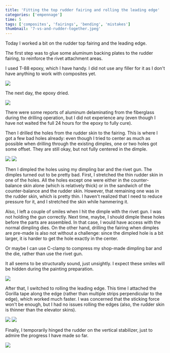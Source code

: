 ```yaml
---
title: 'Fitting the top rudder fairing and rolling the leading edge'
categories: ['empennage']
time: 5
tags: ['composites', 'fairings', 'bending', 'mistakes']
thumbnail: '7-vs-and-rudder-together.jpeg'
---
```


Today I worked a bit on the rudder top fairing and the leading edge.

<!-- more -->

The first step was to glue some aluminum backing plates to the rudder fairing, to reinforce the rivet attachment areas.

I used T-88 epoxy, which I have handy. I did not use any filler for it as I don't have anything to work with composites yet.

![](0-rudder-tip-backing.jpeg)

The next day, the epoxy dried.

![](1-backing-glued.jpeg)

There were some reports of aluminum delaminating from the fiberglass during the drilling operation, but I did not experience any (even though I have not waited the full 24 hours for the epoxy to fully cure).

Then I drilled the holes from the rudder skin to the fairing. This is where I got a few bad holes already: even though I tried to center as much as possible when drilling through the existing dimples, one or two holes got some offset. They are still okay, but not fully centered in the dimple.

![](2-drilled-to-rudder.jpeg)
![](3-another-shot.jpeg)

Then I dimpled the holes using my dimpling bar and the rivet gun. The dimples turned out to be pretty bad. First, I stretched the thin rudder skin in one of the holes. All the holes except one were either in the counter-balance skin alone (which is relatively thick) or in the sandwich of the counter-balance and the rudder skin. However, that remaining one was in the rudder skin, which is pretty thin. I haven't realized that I need to reduce pressure for it, and I stretched the skin while hammering it.

Also, I left a couple of smiles when I hit the dimple with the rivet gun. I was not holding the gun correctly. Next time, maybe, I should dimple these holes before the parts are assembled. In that case, I would have access with the normal dimpling dies. On the other hand, drilling the fairing when dimples are pre-made is also not without a challenge: since the dimpled hole is a bit larger, it is harder to get the hole exactly in the center.

Or maybe I can use C-clamp to compress my shop-made dimpling bar and the die, rather than use the rivet gun.

It all seems to be structurally sound, just unsightly. I expect these smiles will be hidden during the painting preparation.

![](4-dimples-are-bad.jpeg)

After that, I switched to rolling the leading edge. This time I attached the Gorilla tape along the edge (rather than multiple strips perpendicular to the edge), which worked much faster. I was concerned that the sticking force won't be enough, but I had no issues rolling the edges (also, the rudder skin is thinner than the elevator skins).

![](5-rolling-edges.jpeg)
![](6-edges-rolled.jpeg)

Finally, I temporarily hinged the rudder on the vertical stabilizer, just to admire the progress I have made so far.

![](7-vs-and-rudder-together.jpeg)